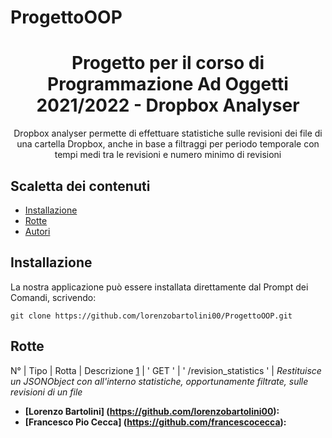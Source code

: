 # ProgettoOOP
<h1 align="center"> Progetto per il corso di Programmazione Ad Oggetti 2021/2022 - Dropbox Analyser </h1>

<p align="center">
Dropbox analyser permette di effettuare statistiche sulle revisioni dei file di una cartella Dropbox, anche in base a filtraggi per periodo temporale con tempi medi tra le revisioni e numero minimo di revisioni
</p>

## **Scaletta dei contenuti**
* [Installazione](#install)
* [Rotte](#rotte)
* [Autori](#autor)

<a name="install"></a>
## Installazione
La nostra applicazione può essere installata direttamente dal Prompt dei Comandi, scrivendo:
```
git clone https://github.com/lorenzobartolini00/ProgettoOOP.git
```

<a name="rotte"></a>
## Rotte

N° | Tipo | Rotta | Descrizione
[1](#1) | ' GET ' | ' /revision_statistics ' | *Restituisce un JSONObject con all'interno statistiche, opportunamente filtrate, sulle revisioni di un file*

<a name="autor"></a>

* **[Lorenzo Bartolini] (https://github.com/lorenzobartolini00):**
* **[Francesco Pio Cecca] (https://github.com/francescocecca):**
